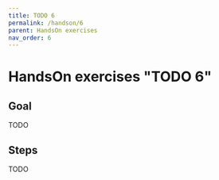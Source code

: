 ```yaml
---
title: TODO 6
permalink: /handson/6
parent: HandsOn exercises
nav_order: 6
---
```


# HandsOn exercises "TODO 6"

## Goal

TODO

## Steps

TODO
